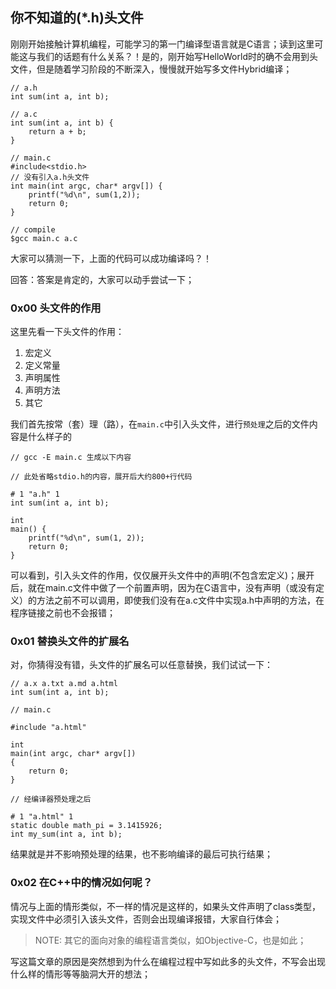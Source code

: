 ## 你不知道的(\*.h)头文件

刚刚开始接触计算机编程，可能学习的第一门编译型语言就是C语言；读到这里可能这与我们的话题有什么关系？！是的，刚开始写HelloWorld时的确不会用到头文件，但是随着学习阶段的不断深入，慢慢就开始写多文件Hybrid编译；

```
// a.h
int sum(int a, int b);

// a.c
int sum(int a, int b) {
    return a + b;
}

// main.c
#include<stdio.h>
// 没有引入a.h头文件
int main(int argc, char* argv[]) {
    printf("%d\n", sum(1,2));
    return 0;
}

// compile
$gcc main.c a.c
```

大家可以猜测一下，上面的代码可以成功编译吗？！

回答：答案是肯定的，大家可以动手尝试一下；

### 0x00 头文件的作用

这里先看一下头文件的作用：

1. 宏定义
2. 定义常量
3. 声明属性
4. 声明方法
5. 其它

我们首先按常（套）理（路），在`main.c`中引入头文件，进行`预处理`之后的文件内容是什么样子的

```
// gcc -E main.c 生成以下内容

// 此处省略stdio.h的内容，展开后大约800+行代码

# 1 "a.h" 1
int sum(int a, int b);

int
main() {
    printf("%d\n", sum(1, 2));
    return 0;
}

```

可以看到，引入头文件的作用，仅仅展开头文件中的声明(不包含宏定义)；展开后，就在main.c文件中做了一个前置声明，因为在C语言中，没有声明（或没有定义）的方法之前不可以调用，即使我们没有在a.c文件中实现a.h中声明的方法，在程序链接之前也不会报错；

### 0x01 替换头文件的扩展名

对，你猜得没有错，头文件的扩展名可以任意替换，我们试试一下：

```
// a.x a.txt a.md a.html
int sum(int a, int b);

// main.c

#include "a.html"

int
main(int argc, char* argv[])
{
    return 0;
}

// 经编译器预处理之后

# 1 "a.html" 1
static double math_pi = 3.1415926;
int my_sum(int a, int b);
```

结果就是并不影响预处理的结果，也不影响编译的最后可执行结果；

### 0x02 在C++中的情况如何呢？

情况与上面的情形类似，不一样的情况是这样的，如果头文件声明了class类型，实现文件中必须引入该头文件，否则会出现编译报错，大家自行体会；

> NOTE: 其它的面向对象的编程语言类似，如Objective-C，也是如此；

写这篇文章的原因是突然想到为什么在编程过程中写如此多的头文件，不写会出现什么样的情形等等脑洞大开的想法；
